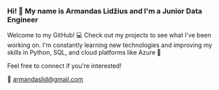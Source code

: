 ### Hi! :wave: My name is Armandas Lidžius and I'm a Junior Data Engineer

Welcome to my GitHub! :computer: Check out my projects to see what I've been working on.
I'm constantly learning new technologies and improving my skills in Python,
SQL, and cloud platforms like Azure :floppy_disk:

Feel free to connect if you're interested!

:email: armandaslid@gmail.com

